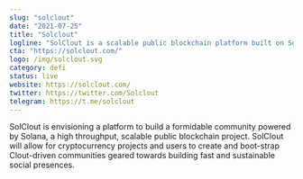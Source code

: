 ```yaml
---
slug: "solclout"
date: "2021-07-25"
title: "Solclout"
logline: "SolClout is a scalable public blockchain platform built on Solana."
cta: "https://solclout.com/"
logo: /img/solclout.svg
category: defi
status: live
website: https://solclout.com/
twitter: https://twitter.com/Solclout
telegram: https://t.me/solclout		
---
```


SolClout is envisioning a platform to build a formidable community powered by Solana, a high throughput, scalable public blockchain project. SolClout will allow for cryptocurrency projects and users to create and boot-strap Clout-driven communities geared towards building fast and sustainable social presences.